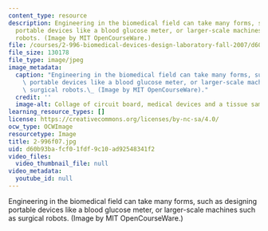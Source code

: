 ```yaml
---
content_type: resource
description: Engineering in the biomedical field can take many forms, such as designing
  portable devices like a blood glucose meter, or larger-scale machines such as surgical
  robots. (Image by MIT OpenCourseWare.)
file: /courses/2-996-biomedical-devices-design-laboratory-fall-2007/d60b93bafcf01fdf9c10ad92548341f2_2-996f07.jpg
file_size: 130178
file_type: image/jpeg
image_metadata:
  caption: "Engineering in the biomedical field can take many forms, such as designing\
    \ portable devices like a blood glucose meter, or larger-scale machines such as\
    \ surgical robots.\_ (Image by MIT OpenCourseWare)."
  credit: ''
  image-alt: Collage of circuit board, medical devices and a tissue sample.
learning_resource_types: []
license: https://creativecommons.org/licenses/by-nc-sa/4.0/
ocw_type: OCWImage
resourcetype: Image
title: 2-996f07.jpg
uid: d60b93ba-fcf0-1fdf-9c10-ad92548341f2
video_files:
  video_thumbnail_file: null
video_metadata:
  youtube_id: null
---
```

Engineering in the biomedical field can take many forms, such as designing portable devices like a blood glucose meter, or larger-scale machines such as surgical robots. (Image by MIT OpenCourseWare.)